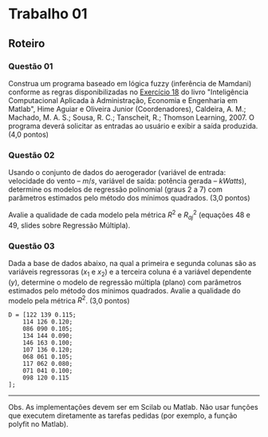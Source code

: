 # Trabalho 01

## Roteiro

### Questão 01
Construa um programa baseado em lógica fuzzy (inferência de Mamdani) conforme as regras disponibilizadas no [Exercício 18](../../docs/applied-computational-intelligence-exercise18.pdf) do livro "Inteligência Computacional Aplicada à Administração, Economia e Engenharia em Matlab", Hime Aguiar e Oliveira Junior (Coordenadores), Caldeira, A. M.; Machado, M. A. S.; Sousa, R. C.; Tanscheit, R.; Thomson Learning, 2007. O programa deverá solicitar as entradas ao usuário e exibir a saída produzida. (4,0 pontos)

### Questão 02
Usando o conjunto de dados do aerogerador (variável de entrada: velocidade do vento – $m/s$, variável de saída: potência gerada – $kWatts$), determine os modelos de regressão polinomial (graus 2 a 7) com parâmetros estimados pelo método dos mínimos quadrados. (3,0 pontos)

Avalie a qualidade de cada modelo pela métrica $R^2$ e $R^2_{aj}$ (equações 48 e 49, slides sobre Regressão Múltipla).

### Questão 03
Dada a base de dados abaixo, na qual a primeira e segunda colunas são as variáveis regressoras $(x_1$ e $x_2)$ e a terceira coluna é a variável dependente $(y)$, determine o modelo de regressão múltipla (plano) com parâmetros estimados pelo método dos mínimos quadrados. Avalie a qualidade do modelo pela métrica $R^2$. (3,0 pontos)

```
D = [122 139 0.115;
    114 126 0.120;
    086 090 0.105;
    134 144 0.090;
    146 163 0.100;
    107 136 0.120;
    068 061 0.105;
    117 062 0.080;
    071 041 0.100;
    098 120 0.115
];
```

---

Obs. As implementações devem ser em Scilab ou Matlab. Não usar funções que executem diretamente as tarefas pedidas (por exemplo, a função polyfit no Matlab).